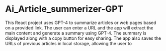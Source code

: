 # Ai_Article_summerizer-GPT
This React project uses GPT-4 to summarize articles or web pages based on a provided link. The user can enter a URL and the app will extract the main content and generate a summary using GPT-4. The summary is displayed along with a copy button for easy sharing. The app also saves the URLs of previous articles in local storage, allowing the user to 
